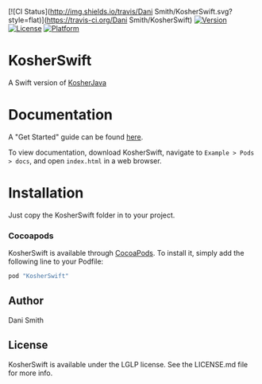 
[![CI Status](http://img.shields.io/travis/Dani Smith/KosherSwift.svg?style=flat)](https://travis-ci.org/Dani Smith/KosherSwift)
[![Version](https://img.shields.io/cocoapods/v/KosherSwift.svg?style=flat)](http://cocoapods.org/pods/KosherSwift)
[![License](https://img.shields.io/cocoapods/l/KosherSwift.svg?style=flat)](http://cocoapods.org/pods/KosherSwift)
[![Platform](https://img.shields.io/cocoapods/p/KosherSwift.svg?style=flat)](http://cocoapods.org/pods/KosherSwift)

# KosherSwift
A Swift version of [KosherJava](https://github.com/KosherJava/zmanim)

# Documentation
A "Get Started" guide can be found [here](https://github.com/DanielSmith1239/KosherSwift/blob/master/GetStarted.md).

To view documentation, download KosherSwift, navigate to `Example > Pods > docs`, and open `index.html` in a web browser.

# Installation
Just copy the KosherSwift folder in to your project.

### Cocoapods
KosherSwift is available through [CocoaPods](http://cocoapods.org). To install
it, simply add the following line to your Podfile:

```ruby
pod "KosherSwift"
```

## Author

Dani Smith

## License

KosherSwift is available under the LGLP license. See the LICENSE.md file for more info.
